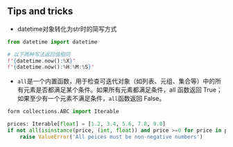 ## Tips and tricks
* datetime对象转化为str时的简写方式
```python
from datetime import datetime

# 以下两种写法返回值相同
f"{datetime.now():%X}"
f"{datetime.now():%H:%M:%S}"
``` 

* `all`是一个内置函数，用于检查可迭代对象（如列表、元组、集合等）中的所有元素是否都满足某个条件。如果所有元素都满足条件，all 函数返回 True；如果至少有一个元素不满足条件，`all`函数返回 False。
```python
form collections.ABC import Iterable

prices: Iterable[float] = [1.2, 3.4, 5.6, 7.8, 9.0]
if not all(isinstance(price, (int, float)) and price >=0 for price in prices):
    raise ValueError('All peices must be non-negative numbers')
```
